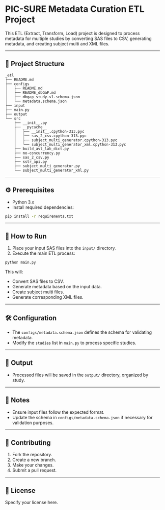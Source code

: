 
# PIC-SURE Metadata Curation ETL Project

This ETL (Extract, Transform, Load) project is designed to process metadata for multiple studies by converting SAS files to CSV, generating metadata, and creating subject multi and XML files.

---

## 📂 Project Structure

```
_etl
├── README.md
├── configs
│   ├── README.md
│   ├── README_dbGaP.md
│   ├── dbgap_study.v1.schema.json
│   └── metadata.schema.json
├── input
├── main.py
├── output
└── src
    ├── __init__.py
    ├── __pycache__
    │   ├── __init__.cpython-313.pyc
    │   ├── sas_2_csv.cpython-313.pyc
    │   ├── subject_multi_generator.cpython-313.pyc
    │   └── subject_multi_generator_xml.cpython-313.pyc
    ├── build_avl_lab_dict.py
    ├── no-concurrency.py
    ├── sas_2_csv.py
    ├── sstr_api.py
    ├── subject_multi_generator.py
    └── subject_multi_generator_xml.py

```

---

## ⚙️ Prerequisites

- Python 3.x
- Install required dependencies:

```bash
pip install -r requirements.txt
```

---

## 🚀 How to Run

1. Place your input SAS files into the `input/` directory.
2. Execute the main ETL process:

```bash
python main.py
```

This will:
- Convert SAS files to CSV.
- Generate metadata based on the input data.
- Create subject multi files.
- Generate corresponding XML files.

---

## 🛠️ Configuration

- The `configs/metadata.schema.json` defines the schema for validating metadata.
- Modify the `studies` list in `main.py` to process specific studies.

---

## 📂 Output

- Processed files will be saved in the `output/` directory, organized by study.

---

## 📝 Notes

- Ensure input files follow the expected format.
- Update the schema in `configs/metadata.schema.json` if necessary for validation purposes.

---

## 🤝 Contributing

1. Fork the repository.
2. Create a new branch.
3. Make your changes.
4. Submit a pull request.

---

## 📄 License

Specify your license here.
